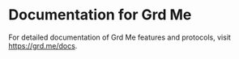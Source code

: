 Documentation for Grd Me
========================

For detailed documentation of Grd Me features and protocols, visit https://grd.me/docs.
